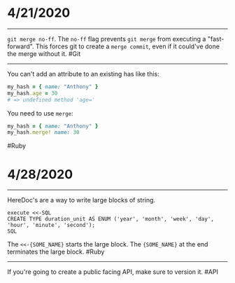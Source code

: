 # 4/21/2020
---
`git merge no-ff`. The `no-ff` flag prevents `git merge` from executing a "fast-forward". This forces git to create a `merge commit`, even if it could've done the merge without it. 
&#35;Git

---
You can't add an attribute to an existing has like this:
```ruby
my_hash = { name: "Anthony" }
my_hash.age = 30
# => undefined method 'age='
```
You need to use `merge`:
```ruby
my_hash = { name: "Anthony" }
my_hash.merge! name: 30
```
&#35;Ruby

# 4/28/2020
---
HereDoc's are a way to write large blocks of string.
```
execute <<-SQL
CREATE TYPE duration_unit AS ENUM ('year', 'month', 'week', 'day', 'hour', 'minute', 'second');
SQL
```
The `<<-{SOME_NAME}` starts the large block. The `{SOME_NAME}` at the end terminates the large block.
&#35;Ruby

---
If you're going to create a public facing API, make sure to version it.
&#35;API
